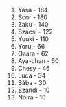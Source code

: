 1. Yasa - 184
2. Scor - 180
3. Zaku - 140
4. Szacsi - 122
5. Yuuki - 110
6. Yoru - 66
7. Gaara - 62
8. Aya-chan - 50
9. Chesy - 46
10. Luca - 34
11. Sába - 30
12. Szandi - 10
12. Noira - 10
